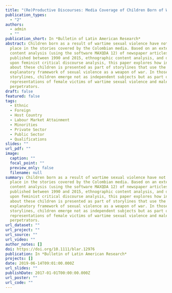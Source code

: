 ```yaml
---
title: "(Re)Productive Discourses: Media Coverage of Children Born of War in Colombia"
publication_types:
  - "2"
authors:
  - admin
  - ""
publication_short: In *Bulletin of Latin American Research*
abstract: Children born as a result of wartime sexual violence have not gained a
  place in the stories covered by the Colombian media. Based on an extensive
  content analysis (using the software MAXQDA 12) of newspaper articles
  published between 1990 and 2015, ethnographic content analysis, and drawing
  upon feminist critical discourse analysis, this paper explores how information
  about these children is presented as part of storylines that use the
  explanatory framework of sexual violence as a weapon of war. In those
  storylines, children emerge not as independent subjects but as part of social
  representations of female victims of wartime sexual violence and male
  perpetrators.
draft: false
featured: false
tags:
  - Ethnic
  - Foreign
  - Host Country
  - Labour Market Attainment
  - Minorities
  - Private Sector
  - Public Sector
  - Qualifications
slides: ""
url_pdf: ""
image:
  caption: ""
  focal_point: ""
  preview_only: false
  filename: null
summary: Children born as a result of wartime sexual violence have not gained a
  place in the stories covered by the Colombian media. Based on an extensive
  content analysis (using the software MAXQDA 12) of newspaper articles
  published between 1990 and 2015, ethnographic content analysis, and drawing
  upon feminist critical discourse analysis, this paper explores how information
  about these children is presented as part of storylines that use the
  explanatory framework of sexual violence as a weapon of war. In those
  storylines, children emerge not as independent subjects but as part of social
  representations of female victims of wartime sexual violence and male
  perpetrators.
url_dataset: ""
url_project: ""
url_source: ""
url_video: ""
author_notes: []
doi: https://doi.org/10.1111/blar.12976
publication: In *Bulletin of Latin American Research*
projects: []
date: 2019-06-14T09:01:00.000Z
url_slides: ""
publishDate: 2017-01-01T00:00:00.000Z
url_poster: ""
url_code: ""
---
```

